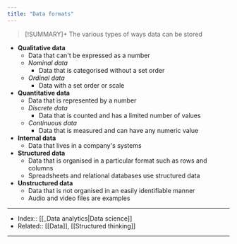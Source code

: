```yaml
---
title: "Data formats" 
---
```

> [!SUMMARY]+
> The various types of ways data can be stored

- **Qualitative data**
	- Data that can't be expressed as a number
	- *Nominal data*
		- Data that is categorised without a set order
	- *Ordinal data*
		- Data with a set order or scale
- **Quantitative data**
	- Data that is represented by a number
	- *Discrete data*
		- Data that is counted and has a limited number of values
	- *Continuous data*
		- Data that is measured and can have any numeric value
- **Internal data**
	- Data that lives in a company's systems
- **Structured data**
	- Data that is organised in a particular format such as rows and columns
	- Spreadsheets and relational databases use structured data
- **Unstructured data**
	- Data that is not organised in an easily identifiable manner
	- Audio and video files are examples


---
- Index:: [[_Data analytics|Data science]] 
- Related:: [[Data]], [[Structured thinking]]
---